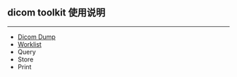 ## dicom toolkit 使用说明

---

- [Dicom Dump](dicom-dump.md)
- [Worklist](worklist.md)
- Query
- Store
- Print